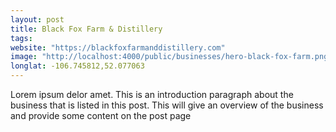 ```yaml
---
layout: post
title: Black Fox Farm & Distillery
tags: 
website: "https://blackfoxfarmanddistillery.com"
image: "http://localhost:4000/public/businesses/hero-black-fox-farm.png"
longlat: -106.745812,52.077063
---
```

Lorem ipsum delor amet. This is an introduction paragraph about the business that is listed in this post. This will give an overview of the business and provide some content on the post page
